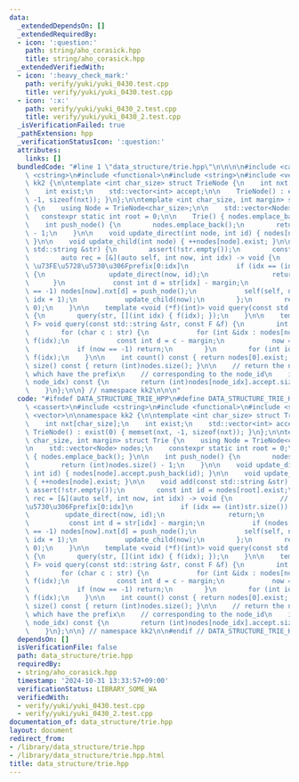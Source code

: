```yaml
---
data:
  _extendedDependsOn: []
  _extendedRequiredBy:
  - icon: ':question:'
    path: string/aho_corasick.hpp
    title: string/aho_corasick.hpp
  _extendedVerifiedWith:
  - icon: ':heavy_check_mark:'
    path: verify/yuki/yuki_0430.test.cpp
    title: verify/yuki/yuki_0430.test.cpp
  - icon: ':x:'
    path: verify/yuki/yuki_0430_2.test.cpp
    title: verify/yuki/yuki_0430_2.test.cpp
  _isVerificationFailed: true
  _pathExtension: hpp
  _verificationStatusIcon: ':question:'
  attributes:
    links: []
  bundledCode: "#line 1 \"data_structure/trie.hpp\"\n\n\n\n#include <cassert>\n#include\
    \ <cstring>\n#include <functional>\n#include <string>\n#include <vector>\n\nnamespace\
    \ kk2 {\n\ntemplate <int char_size> struct TrieNode {\n    int nxt[char_size];\n\
    \    int exist;\n    std::vector<int> accept;\n\n    TrieNode() : exist(0) { memset(nxt,\
    \ -1, sizeof(nxt)); }\n};\n\ntemplate <int char_size, int margin> struct Trie\
    \ {\n    using Node = TrieNode<char_size>;\n\n    std::vector<Node> nodes;\n \
    \   constexpr static int root = 0;\n\n    Trie() { nodes.emplace_back(); }\n\n\
    \    int push_node() {\n        nodes.emplace_back();\n        return (int)nodes.size()\
    \ - 1;\n    }\n\n    void update_direct(int node, int id) { nodes[node].accept.push_back(id);\
    \ }\n\n    void update_child(int node) { ++nodes[node].exist; }\n\n    void add(const\
    \ std::string &str) {\n        assert(!str.empty());\n        const int id = nodes[root].exist;\n\
    \        auto rec = [&](auto self, int now, int idx) -> void {\n            //\
    \ \u73FE\u5728\u5730\u306Fprefix[0:idx]\n            if (idx == (int)str.size())\
    \ {\n                update_direct(now, id);\n                return;\n      \
    \      }\n            const int d = str[idx] - margin;\n            if (nodes[now].nxt[d]\
    \ == -1) nodes[now].nxt[d] = push_node();\n            self(self, nodes[now].nxt[d],\
    \ idx + 1);\n            update_child(now);\n        };\n        rec(rec, root,\
    \ 0);\n    }\n\n    template <void (*f)(int)> void query(const std::string &str)\
    \ {\n        query(str, [](int idx) { f(idx); });\n    }\n\n    template <class\
    \ F> void query(const std::string &str, const F &f) {\n        int now = root;\n\
    \        for (char c : str) {\n            for (int &idx : nodes[now].accept)\
    \ f(idx);\n            const int d = c - margin;\n            now = nodes[now].nxt[d];\n\
    \            if (now == -1) return;\n        }\n        for (int idx : nodes[now].accept)\
    \ f(idx);\n    }\n\n    int count() const { return nodes[0].exist; }\n\n    int\
    \ size() const { return (int)nodes.size(); }\n\n    // return the number of strings\
    \ which have the prefix\n    // corresponding to the node_id\n    int size(int\
    \ node_idx) const {\n        return (int)nodes[node_idx].accept.size() + nodes[node_idx].exist;\n\
    \    }\n};\n\n} // namespace kk2\n\n\n"
  code: "#ifndef DATA_STRUCTURE_TRIE_HPP\n#define DATA_STRUCTURE_TRIE_HPP 1\n\n#include\
    \ <cassert>\n#include <cstring>\n#include <functional>\n#include <string>\n#include\
    \ <vector>\n\nnamespace kk2 {\n\ntemplate <int char_size> struct TrieNode {\n\
    \    int nxt[char_size];\n    int exist;\n    std::vector<int> accept;\n\n   \
    \ TrieNode() : exist(0) { memset(nxt, -1, sizeof(nxt)); }\n};\n\ntemplate <int\
    \ char_size, int margin> struct Trie {\n    using Node = TrieNode<char_size>;\n\
    \n    std::vector<Node> nodes;\n    constexpr static int root = 0;\n\n    Trie()\
    \ { nodes.emplace_back(); }\n\n    int push_node() {\n        nodes.emplace_back();\n\
    \        return (int)nodes.size() - 1;\n    }\n\n    void update_direct(int node,\
    \ int id) { nodes[node].accept.push_back(id); }\n\n    void update_child(int node)\
    \ { ++nodes[node].exist; }\n\n    void add(const std::string &str) {\n       \
    \ assert(!str.empty());\n        const int id = nodes[root].exist;\n        auto\
    \ rec = [&](auto self, int now, int idx) -> void {\n            // \u73FE\u5728\
    \u5730\u306Fprefix[0:idx]\n            if (idx == (int)str.size()) {\n       \
    \         update_direct(now, id);\n                return;\n            }\n  \
    \          const int d = str[idx] - margin;\n            if (nodes[now].nxt[d]\
    \ == -1) nodes[now].nxt[d] = push_node();\n            self(self, nodes[now].nxt[d],\
    \ idx + 1);\n            update_child(now);\n        };\n        rec(rec, root,\
    \ 0);\n    }\n\n    template <void (*f)(int)> void query(const std::string &str)\
    \ {\n        query(str, [](int idx) { f(idx); });\n    }\n\n    template <class\
    \ F> void query(const std::string &str, const F &f) {\n        int now = root;\n\
    \        for (char c : str) {\n            for (int &idx : nodes[now].accept)\
    \ f(idx);\n            const int d = c - margin;\n            now = nodes[now].nxt[d];\n\
    \            if (now == -1) return;\n        }\n        for (int idx : nodes[now].accept)\
    \ f(idx);\n    }\n\n    int count() const { return nodes[0].exist; }\n\n    int\
    \ size() const { return (int)nodes.size(); }\n\n    // return the number of strings\
    \ which have the prefix\n    // corresponding to the node_id\n    int size(int\
    \ node_idx) const {\n        return (int)nodes[node_idx].accept.size() + nodes[node_idx].exist;\n\
    \    }\n};\n\n} // namespace kk2\n\n#endif // DATA_STRUCTURE_TRIE_HPP\n"
  dependsOn: []
  isVerificationFile: false
  path: data_structure/trie.hpp
  requiredBy:
  - string/aho_corasick.hpp
  timestamp: '2024-10-31 13:33:57+09:00'
  verificationStatus: LIBRARY_SOME_WA
  verifiedWith:
  - verify/yuki/yuki_0430.test.cpp
  - verify/yuki/yuki_0430_2.test.cpp
documentation_of: data_structure/trie.hpp
layout: document
redirect_from:
- /library/data_structure/trie.hpp
- /library/data_structure/trie.hpp.html
title: data_structure/trie.hpp
---
```

